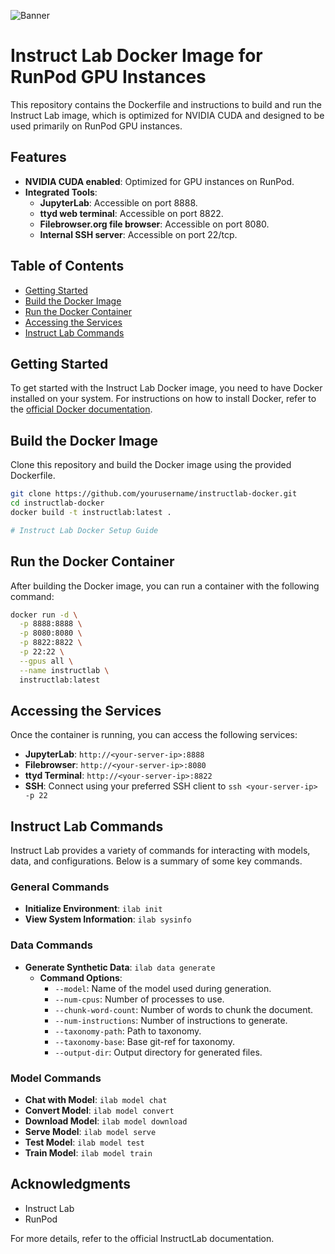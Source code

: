 ![Banner](https://github.com/instructlab/.github/blob/main/assets/instructlab-banner.png)
# Instruct Lab Docker Image for RunPod GPU Instances

This repository contains the Dockerfile and instructions to build and run the Instruct Lab image, which is optimized for NVIDIA CUDA and designed to be used primarily on RunPod GPU instances.

## Features

- **NVIDIA CUDA enabled**: Optimized for GPU instances on RunPod.
- **Integrated Tools**:
  - **JupyterLab**: Accessible on port 8888.
  - **ttyd web terminal**: Accessible on port 8822.
  - **Filebrowser.org file browser**: Accessible on port 8080.
  - **Internal SSH server**: Accessible on port 22/tcp.

## Table of Contents

- [Getting Started](#getting-started)
- [Build the Docker Image](#build-the-docker-image)
- [Run the Docker Container](#run-the-docker-container)
- [Accessing the Services](#accessing-the-services)
- [Instruct Lab Commands](#instruct-lab-commands)

## Getting Started

To get started with the Instruct Lab Docker image, you need to have Docker installed on your system. For instructions on how to install Docker, refer to the [official Docker documentation](https://docs.docker.com/get-docker/).

## Build the Docker Image

Clone this repository and build the Docker image using the provided Dockerfile.

```bash
git clone https://github.com/yourusername/instructlab-docker.git
cd instructlab-docker
docker build -t instructlab:latest .

# Instruct Lab Docker Setup Guide
```

## Run the Docker Container

After building the Docker image, you can run a container with the following command:

```bash
docker run -d \
  -p 8888:8888 \
  -p 8080:8080 \
  -p 8822:8822 \
  -p 22:22 \
  --gpus all \
  --name instructlab \
  instructlab:latest
```

## Accessing the Services

Once the container is running, you can access the following services:

- **JupyterLab**: `http://<your-server-ip>:8888`
- **Filebrowser**: `http://<your-server-ip>:8080`
- **ttyd Terminal**: `http://<your-server-ip>:8822`
- **SSH**: Connect using your preferred SSH client to `ssh <your-server-ip> -p 22`

## Instruct Lab Commands

Instruct Lab provides a variety of commands for interacting with models, data, and configurations. Below is a summary of some key commands.

### General Commands

- **Initialize Environment**: `ilab init`
- **View System Information**: `ilab sysinfo`

### Data Commands

- **Generate Synthetic Data**: `ilab data generate`
  - **Command Options**:
    - `--model`: Name of the model used during generation.
    - `--num-cpus`: Number of processes to use.
    - `--chunk-word-count`: Number of words to chunk the document.
    - `--num-instructions`: Number of instructions to generate.
    - `--taxonomy-path`: Path to taxonomy.
    - `--taxonomy-base`: Base git-ref for taxonomy.
    - `--output-dir`: Output directory for generated files.

### Model Commands

- **Chat with Model**: `ilab model chat`
- **Convert Model**: `ilab model convert`
- **Download Model**: `ilab model download`
- **Serve Model**: `ilab model serve`
- **Test Model**: `ilab model test`
- **Train Model**: `ilab model train`


## Acknowledgments

- Instruct Lab
- RunPod

For more details, refer to the official InstructLab documentation.

 



